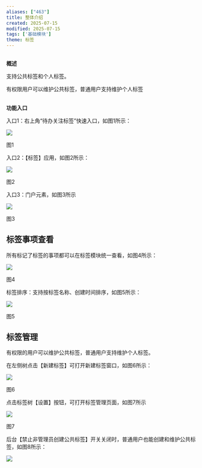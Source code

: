 ```yaml
---
aliases: ["463"]
title: 整体介绍
created: 2025-07-15
modified: 2025-07-15
tags: ['基础模块']
theme: 标签
---
```


##

**概述**

支持公共标签和个人标签。

有权限用户可以维护公共标签，普通用户支持维护个人标签

##

**功能入口**

入口1：右上角“待办关注标签”快速入口，如图1所示：

![](https://myhelpdoc.oss-cn-heyuan.aliyuncs.com/mdimages/fc3c145d7fedbc61f650b92cb490935b.jpg)

图1

入口2：【标签】应用，如图2所示：

![](https://myhelpdoc.oss-cn-heyuan.aliyuncs.com/mdimages/c3478a23495f920d18abb05e28f11a48.jpg)

图2

入口3：门户元素，如图3所示

![](https://myhelpdoc.oss-cn-heyuan.aliyuncs.com/mdimages/36d9561f5d77e918aa79794f61049d71.jpg)

图3

## **标签事项查看**

所有标记了标签的事项都可以在标签模块统一查看，如图4所示：

![](https://myhelpdoc.oss-cn-heyuan.aliyuncs.com/mdimages/cfe776432c9bbb848e442c143efd567d.jpg)

图4

标签排序：支持按标签名称、创建时间排序，如图5所示：

![](https://myhelpdoc.oss-cn-heyuan.aliyuncs.com/mdimages/3be40c8edf45597fe9d888b2ba9a34a0.jpg)

图5

## **标签管理**

有权限的用户可以维护公共标签，普通用户支持维护个人标签。

在左侧树点击【新建标签】可打开新建标签窗口，如图6所示：

![](https://myhelpdoc.oss-cn-heyuan.aliyuncs.com/mdimages/6c53122a376b0569947cd14bb2666d6e.jpg)

图6

点击标签树【设置】按钮，可打开标签管理页面，如图7所示

![](https://myhelpdoc.oss-cn-heyuan.aliyuncs.com/mdimages/e44b5587f6a48b89cf6950ee4798a30e.jpg)

图7

后台【禁止非管理员创建公共标签】开关关闭时，普通用户也能创建和维护公共标签，如图8所示：

![](https://myhelpdoc.oss-cn-heyuan.aliyuncs.com/mdimages/8992a8e70bf5cfa6bfa922bd2f4c62cb.jpg)

